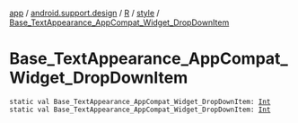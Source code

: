 [app](../../../index.md) / [android.support.design](../../index.md) / [R](../index.md) / [style](index.md) / [Base_TextAppearance_AppCompat_Widget_DropDownItem](.)

# Base_TextAppearance_AppCompat_Widget_DropDownItem

`static val Base_TextAppearance_AppCompat_Widget_DropDownItem: `[`Int`](https://kotlinlang.org/api/latest/jvm/stdlib/kotlin/-int/index.html)
`static val Base_TextAppearance_AppCompat_Widget_DropDownItem: `[`Int`](https://kotlinlang.org/api/latest/jvm/stdlib/kotlin/-int/index.html)